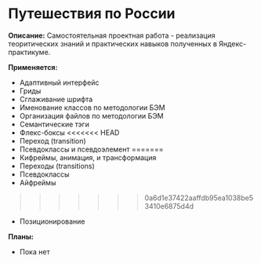 # Путешествия по России

__Описание:__ Cамостоятельная проектная работа - реализация теоритических знаний и практических навыков полученных в Яндекс-практикуме.

__Применяется:__
 * Адаптивный интерфейс
 * Гриды
 * Сглаживание шрифта
 * Именование классов по методологии БЭМ
 * Организация файлов по методологии БЭМ
 * Семантические тэги
 * Флекс-боксы
<<<<<<< HEAD
 * Переход (transition)
 * Псевдоклассы и псевдоэлемент
=======
 * Кифреймы, анимация, и трансформация
 * Переходы (transitions)
 * Псевдоклассы
 * Айфреймы
>>>>>>> 0a6d1e37422aaffdb95ea1038be53410e6875d4d
 * Позиционирование

 __Планы:__
 * Пока нет
